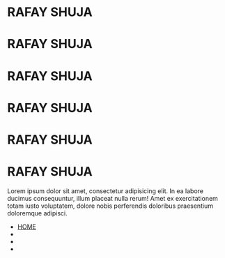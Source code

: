 <!DOCTYPE html>
<html lang="en">
<head>
    <meta charset="UTF-8">
    <meta name="viewport" content="width=device-width, initial-scale=1.0">
    <title>Document</title>
</head>
<body>
    <div>
        <h1>RAFAY SHUJA</h1>
        <h1>RAFAY SHUJA</h1>
        <h1>RAFAY SHUJA</h1>
        <h1>RAFAY SHUJA</h1>
        <h1>RAFAY SHUJA</h1>
        <h1>RAFAY SHUJA</h1>
       <p>Lorem ipsum dolor sit amet, consectetur adipisicing elit. 
        In ea labore ducimus consequuntur, illum placeat nulla rerum!
         Amet ex exercitationem totam iusto voluptatem, 
        dolore nobis perferendis doloribus praesentium doloremque adipisci.
    </p> 
    <ul>
        <li><a href="index.html">HOME</a></li>
        <li><a href="contact.html"></a></li>
        <li><a href="about.html"></a></li>
        <li><a href="portfolio.html"></a></li>
    </ul>
    </div>
    
</body>
</html>
